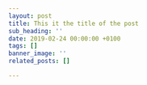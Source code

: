 ```yaml
---
layout: post
title: This it the title of the post
sub_heading: ''
date: 2019-02-24 00:00:00 +0100
tags: []
banner_image: ''
related_posts: []

---
```

